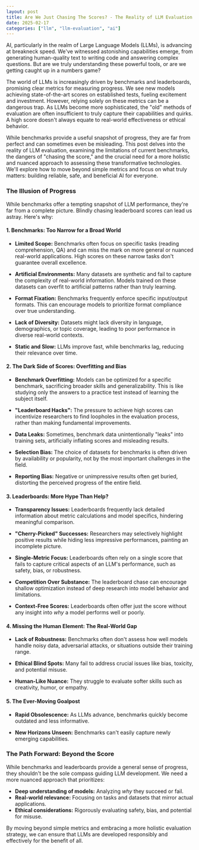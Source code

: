 ```yaml
---
layout: post
title: Are We Just Chasing The Scores? - The Reality of LLM Evaluation
date: 2025-02-17
categories: ["llm", "llm-evaluation", "ai"]
---
```


AI, particularly in the realm of Large Language Models (LLMs), is advancing at breakneck speed. We've witnessed astonishing capabilities emerge, from generating human-quality text to writing code and answering complex questions. But are we truly understanding these powerful tools, or are we getting caught up in a numbers game?

The world of LLMs is increasingly driven by benchmarks and leaderboards, promising clear metrics for measuring progress. We see new models achieving state-of-the-art scores on established tests, fueling excitement and investment. However, relying solely on these metrics can be a dangerous trap. As LLMs become more sophisticated, the "old" methods of evaluation are often insufficient to truly capture their capabilities and quirks.  A high score doesn't always equate to real-world effectiveness or ethical behavior.

While benchmarks provide a useful snapshot of progress, they are far from perfect and can sometimes even be misleading. This post delves into the reality of LLM evaluation, examining the limitations of current benchmarks, the dangers of "chasing the score," and the crucial need for a more holistic and nuanced approach to assessing these transformative technologies. We'll explore how to move beyond simple metrics and focus on what truly matters: building reliable, safe, and beneficial AI for everyone.

### The Illusion of Progress

While benchmarks offer a tempting snapshot of LLM performance, they're far from a complete picture. Blindly chasing leaderboard scores can lead us astray. Here's why:

#### 1. Benchmarks: Too Narrow for a Broad World

*   **Limited Scope:** Benchmarks often focus on specific tasks (reading comprehension, QA) and can miss the mark on more general or nuanced real-world applications. High scores on these narrow tasks don't guarantee overall excellence.

*   **Artificial Environments:** Many datasets are synthetic and fail to capture the complexity of real-world information. Models trained on these datasets can overfit to artificial patterns rather than truly learning.

*   **Format Fixation:**  Benchmarks frequently enforce specific input/output formats.  This can encourage models to prioritize format compliance over true understanding.

*   **Lack of Diversity:** Datasets might lack diversity in language, demographics, or topic coverage, leading to poor performance in diverse real-world contexts.

*   **Static and Slow:** LLMs improve fast, while benchmarks lag, reducing their relevance over time.

#### 2. The Dark Side of Scores: Overfitting and Bias

*   **Benchmark Overfitting:** Models can be optimized for a specific benchmark, sacrificing broader skills and generalizability. This is like studying only the answers to a practice test instead of learning the subject itself.

*   **"Leaderboard Hacks":**  The pressure to achieve high scores can incentivize researchers to find loopholes in the evaluation process, rather than making fundamental improvements.

*   **Data Leaks:** Sometimes, benchmark data unintentionally "leaks" into training sets, artificially inflating scores and misleading results.

*   **Selection Bias:** The choice of datasets for benchmarks is often driven by availability or popularity, not by the most important challenges in the field.

*   **Reporting Bias:** Negative or unimpressive results often get buried, distorting the perceived progress of the entire field.

#### 3. Leaderboards: More Hype Than Help?

*   **Transparency Issues:** Leaderboards frequently lack detailed information about metric calculations and model specifics, hindering meaningful comparison.

*   **"Cherry-Picked" Successes:**  Researchers may selectively highlight positive results while hiding less impressive performances, painting an incomplete picture.

*   **Single-Metric Focus:** Leaderboards often rely on a single score that fails to capture critical aspects of an LLM's performance, such as safety, bias, or robustness.

*   **Competition Over Substance:** The leaderboard chase can encourage shallow optimization instead of deep research into model behavior and limitations.

*   **Context-Free Scores:** Leaderboards often offer just the score without any insight into *why* a model performs well or poorly.

#### 4. Missing the Human Element: The Real-World Gap

*   **Lack of Robustness:** Benchmarks often don't assess how well models handle noisy data, adversarial attacks, or situations outside their training range.

*   **Ethical Blind Spots:** Many fail to address crucial issues like bias, toxicity, and potential misuse.

*   **Human-Like Nuance:**  They struggle to evaluate softer skills such as creativity, humor, or empathy.

#### 5. The Ever-Moving Goalpost

*   **Rapid Obsolescence:** As LLMs advance, benchmarks quickly become outdated and less informative.

*   **New Horizons Unseen:** Benchmarks can't easily capture newly emerging capabilities.


### The Path Forward: Beyond the Score

While benchmarks and leaderboards provide a general sense of progress, they shouldn't be the sole compass guiding LLM development. We need a more nuanced approach that prioritizes:

*   **Deep understanding of models:** Analyzing *why* they succeed or fail.
*   **Real-world relevance:** Focusing on tasks and datasets that mirror actual applications.
*   **Ethical considerations:** Rigorously evaluating safety, bias, and potential for misuse.

By moving beyond simple metrics and embracing a more holistic evaluation strategy, we can ensure that LLMs are developed responsibly and effectively for the benefit of all.
